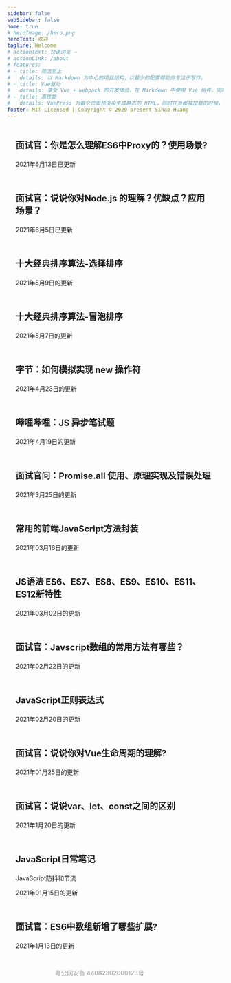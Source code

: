 ```yaml
---
sidebar: false
subSidebar: false
home: true
# heroImage: /hero.png
heroText: 欢迎
tagline: Welcome
# actionText: 快速浏览 →
# actionLink: /about
# features:
# - title: 简洁至上
#   details: 以 Markdown 为中心的项目结构，以最少的配置帮助你专注于写作。
# - title: Vue驱动
#   details: 享受 Vue + webpack 的开发体验，在 Markdown 中使用 Vue 组件，同时可以使用 Vue 来开发自定义主题。
# - title: 高性能
#   details: VuePress 为每个页面预渲染生成静态的 HTML，同时在页面被加载的时候，将作为 SPA 运行。
footer: MIT Licensed | Copyright © 2020-present Sihao Huang
---
```


<!-- <a href="/firstblog" style="text-decoration:none;">
    <div class="features" style="transition: all 0.25s ease-in-out 0.24s; transform: translateY(0px); opacity: 1;">
        <div class="feature">
            <h2>
                第一篇博客
            </h2>
            <p>第一篇博客测试</p>
        </div>
    </div>
</a> -->
<a href="/interview/ES6/20210613" style="text-decoration:none;">
    <div class="features">
        <div class="feature">
            <p class="index_title">
                面试官：你是怎么理解ES6中Proxy的？使用场景?
            </p>
            <p>2021年6月13日已更新</p>
        </div>
    </div>
</a>
<a href="/interview/Nodejs/20210605" style="text-decoration:none;">
    <div class="features">
        <div class="feature">
            <p class="index_title">
                面试官：说说你对Node.js 的理解？优缺点？应用场景？
            </p>
            <p>2021年6月5日已更新</p>
        </div>
    </div>
</a>
<a href="/javascript/algorithm/02_selectionSort" style="text-decoration:none;">
    <div class="features">
        <div class="feature">
            <p class="index_title">
                十大经典排序算法-选择排序
            </p>
            <p>2021年5月9日的更新</p>
        </div>
    </div>
</a>
<a href="/javascript/algorithm/01_bubbleSort" style="text-decoration:none;">
    <div class="features">
        <div class="feature">
            <p class="index_title">
                十大经典排序算法-冒泡排序
            </p>
            <p>2021年5月7日的更新</p>
        </div>
    </div>
</a>
<a href="/javascript/DailyNote/20210423" style="text-decoration:none;">
    <div class="features">
        <div class="feature">
            <p class="index_title">
                字节：如何模拟实现 new 操作符
            </p>
            <p>2021年4月23日的更新</p>
        </div>
    </div>
</a>
<a href="/interview/ES6/20210419" style="text-decoration:none;">
    <div class="features">
        <div class="feature">
            <p class="index_title">
                哔哩哔哩：JS 异步笔试题
            </p>
            <p>2021年4月19日的更新</p>
        </div>
    </div>
</a>
<a href="/interview/ES6/20210325" style="text-decoration:none;">
    <div class="features">
        <div class="feature">
            <p class="index_title">
                面试官问：Promise.all 使用、原理实现及错误处理
            </p>
            <p>2021年3月25日的更新</p>
        </div>
    </div>
</a>
<a href="/javascript/DailyNote/20210316" style="text-decoration:none;">
    <div class="features">
        <div class="feature">
            <p class="index_title">
                常用的前端JavaScript方法封装
            </p>
            <p>2021年03月16日的更新</p>
        </div>
    </div>
</a>
<a href="/javascript/DailyNote/20210302" style="text-decoration:none;">
    <div class="features">
        <div class="feature">
            <p class="index_title">
                JS语法 ES6、ES7、ES8、ES9、ES10、ES11、ES12新特性
            </p>
            <p>2021年03月02日的更新</p>
        </div>
    </div>
</a>
<a href="/interview/JavaScript/20210222" style="text-decoration:none;">
    <div class="features">
        <div class="feature">
            <p class="index_title">
                面试官：Javscript数组的常用方法有哪些？
            </p>
            <p>2021年02月22日的更新</p>
        </div>
    </div>
</a>
<a href="/javascript/DailyNote/20210220" style="text-decoration:none;">
    <div class="features">
        <div class="feature">
            <p class="index_title">
                JavaScript正则表达式
            </p>
            <p>2021年02月20日的更新</p>
        </div>
    </div>
</a>
<a href="/interview/VueSeries/20210125" style="text-decoration:none;">
    <div class="features">
        <div class="feature">
            <p class="index_title">
                面试官：说说你对Vue生命周期的理解?
            </p>
            <p>2021年01月25日的更新</p>
        </div>
    </div>
</a>
<a href="/interview/ES6/20210120" style="text-decoration:none;">
    <div class="features">
        <div class="feature">
            <p class="index_title">
                面试官：说说var、let、const之间的区别
            </p>
            <p>2021年1月20日的更新</p>
        </div>
    </div>
</a>
<a href="/javascript/DailyNote" style="text-decoration:none;">
    <div class="features">
        <div class="feature">
            <p class="index_title">
                JavaScript日常笔记
            </p>
            <p>JavaScript防抖和节流</p>
            <p>2021年01月15日的更新</p>
        </div>
    </div>
</a>
<a href="/interview/ES6/20210112" style="text-decoration:none;">
    <div class="features">
        <div class="feature">
            <p class="index_title">
                面试官：ES6中数组新增了哪些扩展?
            </p>
            <p>2021年1月13日的更新</p>
        </div>
    </div>
</a>
<div style="width:300px;margin:0 auto; padding:20px 0;">
    <img class="custom" :src="$withBase('/assets/img/备案图标.png')">
    <a target="_blank" href="http://www.beian.gov.cn/portal/registerSystemInfo?recordcode=44082302000123" style="display:inline-block;text-decoration:none;height:20px;line-height:20px;"><img src="" style="float:left;"/><p style="float:left;height:20px;line-height:20px;margin: 0px 0px 0px 5px; color:#939393;">粤公网安备 44082302000123号</p></a>
</div>
<style>
    .index_title{
        font-size: 1.25rem;
        font-weight: bolder;
    }
    .feature{
        font-size: 14px;
        padding-top: 0.625rem;
        padding-bottom: 0.625rem;
        padding-left: 20px;
        max-width: 90% !important;
        border-radius: 10px;
        transition: all 0.2s ease-in-out !important;
        transform: translateY(0px);
        opacity: 1 !important;
    }
    .feature:hover{
        transform : scale(1.03)!important;
        color: #3EAF7C !important;
        box-shadow: 3px 3px 6px 1px rgba(0,0,0,0.2);
    }
    .go-to-top {
        display: block !important;
    }
</style>